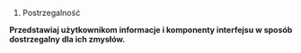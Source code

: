 1. Postrzegalność

**Przedstawiaj użytkownikom informacje i komponenty interfejsu w sposób dostrzegalny dla ich zmysłów.**
